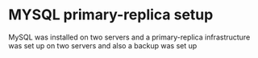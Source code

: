 <h1>MYSQL primary-replica setup</h1>
<p>MySQL was installed on two servers and a primary-replica infrastructure was set up on two servers and also a backup was set up</p>
